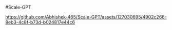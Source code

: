 #Scale-GPT

https://github.com/Abhishek-465/Scale-GPT/assets/127030695/4902c266-8eb3-4c8f-b73d-b024817e44c6



